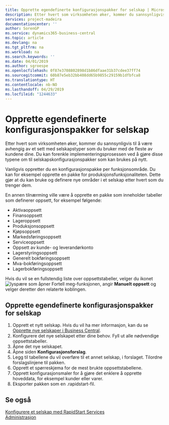 ```yaml
---
title: Opprette egendefinerte konfigurasjonspakker for selskap | Microsoft-dokumentasjon
description: Etter hvert som virksomheten øker, kommer du sannsynligvis til å være avhengig av et sett med selskapstyper som du bruker med de fleste av kundene dine. Du kan forenkle implementeringsprosessen ved å gjøre disse typene om til selskapskonfigurasjonspakker som kan brukes på nytt.
services: project-madeira
documentationcenter: ''
author: SorenGP
ms.service: dynamics365-business-central
ms.topic: article
ms.devlang: na
ms.tgt_pltfrm: na
ms.workload: na
ms.search.keywords: ''
ms.date: 04/01/2019
ms.author: sgroespe
ms.openlocfilehash: 0f87e3708802898d1b86dfaae31b37cdee37ff74
ms.sourcegitcommit: 60b87e5eb32bb408dd65b9855c29159b1dfbfca8
ms.translationtype: HT
ms.contentlocale: nb-NO
ms.lasthandoff: 04/29/2019
ms.locfileid: "1244633"
---
```

# <a name="create-custom-company-configuration-packages"></a>Opprette egendefinerte konfigurasjonspakker for selskap
Etter hvert som virksomheten øker, kommer du sannsynligvis til å være avhengig av et sett med selskapstyper som du bruker med de fleste av kundene dine. Du kan forenkle implementeringsprosessen ved å gjøre disse typene om til selskapskonfigurasjonspakker som kan brukes på nytt.  

Vanligvis oppretter du en konfigurasjonspakke per funksjonsområde. Du kan for eksempel opprette en pakke for produksjonsfunksjonaliteten. Dette gjør at du kan bruke og definere nye områder i et selskap etter hvert som du trenger dem.  

En annen tilnærming ville være å opprette en pakke som inneholder tabeller som definerer oppsett, for eksempel følgende:  

-   Aktivaoppsett  
-   Finansoppsett  
-   Lageroppsett  
-   Produksjonsoppsett  
-   Kjøpsoppsett  
-   Markedsføringsoppsett  
-   Serviceoppsett  
-   Oppsett av kunde- og leverandørkonto  
-   Lagerstyringsoppsett  
-   Generelt bokføringsoppsett  
-   Mva-bokføringsoppsett  
-   Lagerbokføringsoppsett  

Hvis du vil se en fullstendig liste over oppsettstabeller, velger du ikonet ![lyspære som åpner Fortell meg-funksjonen](media/ui-search/search_small.png "Fortell hva du vil gjøre"), angir **Manuelt oppsett** og velger deretter den relaterte koblingen.  

## <a name="to-create-a-custom-company-configuration-package"></a>Opprette egendefinerte konfigurasjonspakker for selskap  
1.  Opprett et nytt selskap. Hvis du vil ha mer informasjon, kan du se [Opprette nye selskaper i Business Central](about-new-company.md).  
3.  Konfigurere det nye selskapet etter dine behov. Fyll ut alle nødvendige oppsettstabeller.  
4.  Åpne det nye selskapet.
5. Åpne siden **Konfigurasjonsforslag**.  
6.  Legg til tabellene du vil overføre til et annet selskap, i forslaget. Tilordne forslagslinjene til pakken.  
7.  Opprett et spørreskjema for de mest brukte oppsettstabellene.  
8.  Opprett konfigurasjonsmaler for å gjøre det enklere å opprette hoveddata, for eksempel kunder eller varer.  
9.  Eksporter pakken som en .rapidstart-fil.  

## <a name="see-also"></a>Se også  
[Konfigurere et selskap med RapidStart Services](admin-set-up-a-company-with-rapidstart.md)  
[Administrasjon](admin-setup-and-administration.md)
